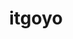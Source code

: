 ---
title: itgoyo
github: https://github.com/itgoyo
mode: dark
transition: 3s
archetype:
  - Little Bit of Everything
---